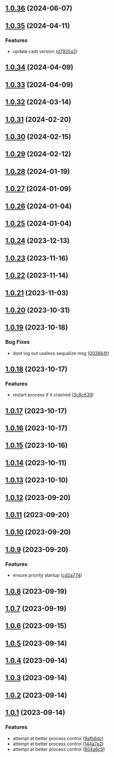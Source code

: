 ## [1.0.36](https://github.com/Chia-Network/core-registry-api/compare/1.0.35...1.0.36) (2024-06-07)



## [1.0.35](https://github.com/Chia-Network/core-registry-api/compare/1.0.34...1.0.35) (2024-04-11)


### Features

* update cadt version ([d7925a3](https://github.com/Chia-Network/core-registry-api/commit/d7925a38a8a6cc09ef4c8173fb47252c0dcfc9c5))



## [1.0.34](https://github.com/Chia-Network/core-registry-api/compare/1.0.33...1.0.34) (2024-04-09)



## [1.0.33](https://github.com/Chia-Network/core-registry-api/compare/1.0.32...1.0.33) (2024-04-09)



## [1.0.32](https://github.com/Chia-Network/core-registry-api/compare/1.0.31...1.0.32) (2024-03-14)



## [1.0.31](https://github.com/Chia-Network/core-registry-api/compare/1.0.30...1.0.31) (2024-02-20)



## [1.0.30](https://github.com/Chia-Network/core-registry-api/compare/1.0.29...1.0.30) (2024-02-15)



## [1.0.29](https://github.com/Chia-Network/core-registry-api/compare/1.0.28...1.0.29) (2024-02-12)



## [1.0.28](https://github.com/Chia-Network/core-registry-api/compare/1.0.27...1.0.28) (2024-01-19)



## [1.0.27](https://github.com/Chia-Network/core-registry-api/compare/1.0.26...1.0.27) (2024-01-09)



## [1.0.26](https://github.com/Chia-Network/core-registry-api/compare/1.0.25...1.0.26) (2024-01-04)



## [1.0.25](https://github.com/Chia-Network/core-registry-api/compare/1.0.24...1.0.25) (2024-01-04)



## [1.0.24](https://github.com/Chia-Network/core-registry-api/compare/1.0.23...1.0.24) (2023-12-13)



## [1.0.23](https://github.com/Chia-Network/core-registry-api/compare/1.0.22...1.0.23) (2023-11-16)



## [1.0.22](https://github.com/Chia-Network/core-registry-api/compare/1.0.21...1.0.22) (2023-11-14)



## [1.0.21](https://github.com/Chia-Network/core-registry-api/compare/1.0.20...1.0.21) (2023-11-03)



## [1.0.20](https://github.com/Chia-Network/core-registry-api/compare/1.0.19...1.0.20) (2023-10-31)



## [1.0.19](https://github.com/Chia-Network/core-registry-api/compare/1.0.18...1.0.19) (2023-10-18)


### Bug Fixes

* dont log out useless sequalize msg ([003884f](https://github.com/Chia-Network/core-registry-api/commit/003884f6355b2f701a600f5c86fe02b0e0739d6b))



## [1.0.18](https://github.com/Chia-Network/core-registry-api/compare/1.0.17...1.0.18) (2023-10-17)


### Features

* restart process if it crashed ([3c8c639](https://github.com/Chia-Network/core-registry-api/commit/3c8c63938e3d65ab1f00ba9580e5fd866bbb17c6))



## [1.0.17](https://github.com/Chia-Network/core-registry-api/compare/1.0.16...1.0.17) (2023-10-17)



## [1.0.16](https://github.com/Chia-Network/core-registry-api/compare/1.0.15...1.0.16) (2023-10-17)



## [1.0.15](https://github.com/Chia-Network/core-registry-api/compare/1.0.14...1.0.15) (2023-10-16)



## [1.0.14](https://github.com/Chia-Network/core-registry-api/compare/1.0.13...1.0.14) (2023-10-11)



## [1.0.13](https://github.com/Chia-Network/core-registry-api/compare/1.0.12...1.0.13) (2023-10-10)



## [1.0.12](https://github.com/Chia-Network/core-registry-api/compare/1.0.11...1.0.12) (2023-09-20)



## [1.0.11](https://github.com/Chia-Network/core-registry-api/compare/1.0.10...1.0.11) (2023-09-20)



## [1.0.10](https://github.com/Chia-Network/core-registry-api/compare/1.0.9...1.0.10) (2023-09-20)



## [1.0.9](https://github.com/Chia-Network/core-registry-api/compare/1.0.8...1.0.9) (2023-09-20)


### Features

* ensure priority startup ([cd2a774](https://github.com/Chia-Network/core-registry-api/commit/cd2a774f4dea06576cf4c6b6e033ddb9a48690d8))



## [1.0.8](https://github.com/Chia-Network/core-registry-api/compare/1.0.7...1.0.8) (2023-09-19)



## [1.0.7](https://github.com/Chia-Network/core-registry-api/compare/1.0.6...1.0.7) (2023-09-19)



## [1.0.6](https://github.com/Chia-Network/core-registry-api/compare/1.0.5...1.0.6) (2023-09-15)



## [1.0.5](https://github.com/Chia-Network/core-registry-api/compare/1.0.4...1.0.5) (2023-09-14)



## [1.0.4](https://github.com/Chia-Network/core-registry-api/compare/1.0.3...1.0.4) (2023-09-14)



## [1.0.3](https://github.com/Chia-Network/core-registry-api/compare/1.0.2...1.0.3) (2023-09-14)



## [1.0.2](https://github.com/Chia-Network/core-registry-api/compare/1.0.1...1.0.2) (2023-09-14)



## [1.0.1](https://github.com/Chia-Network/core-registry-api/compare/804a6c98d93d07f5a8dea630f084207bfa20d424...1.0.1) (2023-09-14)


### Features

* attempt at better process control ([9afb6dc](https://github.com/Chia-Network/core-registry-api/commit/9afb6dc1b729c85df7f9a97864d30951a195118e))
* attempt at better process control ([144a7a2](https://github.com/Chia-Network/core-registry-api/commit/144a7a22bf1912f1547944a838fea1810a1d67c8))
* attempt at better process control ([804a6c9](https://github.com/Chia-Network/core-registry-api/commit/804a6c98d93d07f5a8dea630f084207bfa20d424))



